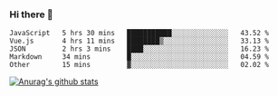 ### Hi there 👋



<!--
**webB1an/webB1an** is a ✨ _special_ ✨ repository because its `README.md` (this file) appears on your GitHub profile.

Here are some ideas to get you started:

- 🔭 I’m currently working on ...
- 🌱 I’m currently learning ...
- 👯 I’m looking to collaborate on ...
- 🤔 I’m looking for help with ...
- 💬 Ask me about ...
- 📫 How to reach me: ...
- 😄 Pronouns: ...
- ⚡ Fun fact: ...
-->

<!--START_SECTION:waka-->
```text
JavaScript   5 hrs 30 mins   ███████████░░░░░░░░░░░░░░   43.52 % 
Vue.js       4 hrs 11 mins   ████████▒░░░░░░░░░░░░░░░░   33.13 % 
JSON         2 hrs 3 mins    ████░░░░░░░░░░░░░░░░░░░░░   16.23 % 
Markdown     34 mins         █░░░░░░░░░░░░░░░░░░░░░░░░   04.59 % 
Other        15 mins         ▓░░░░░░░░░░░░░░░░░░░░░░░░   02.02 % 
```
<!--END_SECTION:waka-->


[![Anurag's github stats](https://github-readme-stats.vercel.app/api?username=webB1an&show_icons=true&theme=radical)](https://github.com/anuraghazra/github-readme-stats)


